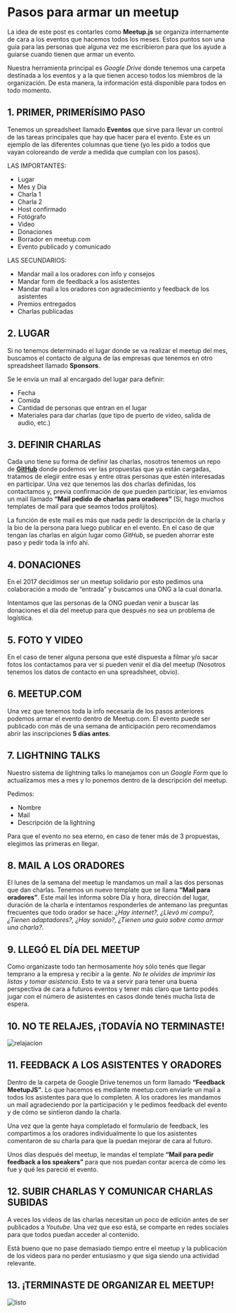 # Pasos para armar un meetup

La idea de este post es contarles como **Meetup.js** se organiza internamente de cara a los eventos que hacemos todos los meses. Estos puntos son una guía para las personas que alguna vez me escribieron para que los ayude a guiarse cuando tienen que armar un evento.

Nuestra herramienta principal es _Google Drive_ donde tenemos una carpeta destinada a los eventos y a la que tienen acceso todos los miembros de la organización. De esta manera, la información está disponible para todos en todo momento.

## 1. PRIMER, PRIMERÍSIMO PASO

Tenemos un spreadsheet llamado **Eventos** que sirve para llevar un control de las tareas principales que hay que hacer para el evento. Este es un ejemplo de las diferentes columnas que tiene (yo les pido a todos que vayan coloreando de _verde_ a medida que cumplan con los pasos).

LAS IMPORTANTES:

* Lugar
* Mes y Día
* Charla 1
* Charla 2
* Host confirmado
* Fotógrafo
* Video
* Donaciones
* Borrador en meetup.com
* Evento publicado y comunicado

LAS SECUNDARIOS:

* Mandar mail a los oradores con info y consejos
* Mandar form de feedback a los asistentes
* Mandar mail a los oradores con agradecimiento y feedback de los asistentes
* Premios entregados
* Charlas publicadas

## 2. LUGAR

Si no tenemos determinado el lugar donde se va realizar el meetup del mes, buscamos el contacto de alguna de las empresas que tenemos en otro spreadsheet llamado **Sponsors**.

Se le envía un mail al encargado del lugar para definir:

* Fecha
* Comida
* Cantidad de personas que entran en el lugar
* Materiales para dar charlas (que tipo de puerto de video, salida de audio, etc.)

## 3. DEFINIR CHARLAS

Cada uno tiene su forma de definir las charlas, nosotros tenemos un repo de **[GitHub](https://github.com/meetupjs-ar/charlas/issues)** donde podemos ver las propuestas que ya están cargadas, tratamos de elegir entre esas y entre otras personas que estén interesadas en participar. Una vez que tenemos las dos charlas definidas, los contactamos y, previa confirmación de que pueden participar, les enviamos un mail llamado **“Mail pedido de charlas para oradores”** (Sí, hago muchos templates de mail para que seamos todos prolijitos).

La función de este mail es más que nada pedir la descripción de la charla y la bio de la persona para luego publicar en el evento. En el caso de que tengan las charlas en algún lugar como _GitHub_, se pueden ahorrar este paso y pedir toda la info ahí.

## 4. DONACIONES

En el 2017 decidimos ser un meetup solidario por esto pedimos una colaboración a modo de “entrada” y buscamos una ONG a la cual donarla.

Intentamos que las personas de la ONG puedan venir a buscar las donaciones el día del meetup para que después no sea un problema de logística.

## 5. FOTO Y VIDEO

En el caso de tener alguna persona que esté dispuesta a filmar y/o sacar fotos los contactamos para ver si pueden venir el día del meetup (Nosotros tenemos los datos de contacto en una spreadsheet, obvio).

## 6. MEETUP.COM

Una vez que tenemos toda la info necesaria de los pasos anteriores podemos armar el evento dentro de Meetup.com. El evento puede ser publicado con más de una semana de anticipación pero recomendamos abrir las inscripciones **5 días antes**.

## 7. LIGHTNING TALKS

Nuestro sistema de lightning talks lo manejamos con un _Google Form_ que lo actualizamos mes a mes y lo ponemos dentro de la descripción del meetup.

Pedimos:

* Nombre
* Mail
* Descripción de la lightning

Para que el evento no sea eterno, en caso de tener más de 3 propuestas, elegimos las primeras en llegar.

## 8. MAIL A LOS ORADORES

El lunes de la semana del meetup le mandamos un mail a las dos personas que dan charlas. Tenemos un nuevo template que se llama **“Mail para oradores”**. Este mail les informa sobre Día y hora, dirección del lugar, duración de la charla e intentamos responderles de antemano las preguntas frecuentes que todo orador se hace: _¿Hay internet?, ¿Llevó mi compu?, ¿Tienen adaptadores?, ¿Hay sonido?, ¿Tienen una guía sobre como armar una charla?_.

## 9. LLEGÓ EL DÍA DEL MEETUP

Como organizaste todo tan hermosamente hoy sólo tenés que llegar temprano a la empresa y recibir a la gente. _No te olvides de imprimir las listas y tomar asistencia_. Esto te va a servir para tener una buena perspectiva de cara a futuros eventos y tener más claro que tanto podés jugar con el número de asistentes en casos donde tenés mucha lista de espera.

## 10. NO TE RELAJES, ¡TODAVÍA NO TERMINASTE!

![relajacion](https://raw.githubusercontent.com/meetupjs-ar/blog-articles/master/02-como-hacemos-un-meetup/relajacion.gif)

## 11. FEEDBACK A LOS ASISTENTES Y ORADORES

Dentro de la carpeta de Google Drive tenemos un form llamado **“Feedback MeetupJS”**. Lo que hacemos es mediante meetup.com enviarle un mail a todos los asistentes para que lo completen. A los oradores les mandamos un mail agradeciendo por la participación y le pedimos feedback del evento y de cómo se sintieron dando la charla.

Una vez que la gente haya completado el formulario de feedback, les compartimos a los oradores individualmente lo que los asistentes comentaron de su charla para que la puedan mejorar de cara al futuro.

Unos días después del meetup, le mandas el template **“Mail para pedir feedback a los speakers”** para que nos puedan contar acerca de cómo les fue y qué les pareció el evento.

## 12. SUBIR CHARLAS Y COMUNICAR CHARLAS SUBIDAS

A veces los videos de las charlas necesitan un poco de edición antes de ser publicados a _Youtube_. Una vez que eso está, se comparte en redes sociales para que todos puedan acceder al contenido.

Está bueno que no pase demasiado tiempo entre el meetup y la publicación de los videos para no perder entusiasmo y que siga siendo una actividad relevante.

## 13. ¡TERMINASTE DE ORGANIZAR EL MEETUP!

![listo](https://raw.githubusercontent.com/meetupjs-ar/blog-articles/master/02-como-hacemos-un-meetup/listo.gif)
